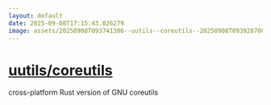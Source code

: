 ```yaml
---
layout: default
date: 2025-09-08T17:15:43.026279
image: assets/20250908T093741386--uutils--coreutils--20250908T093928708--cropped.png
---
```


# [uutils/coreutils](https://github.com/uutils/coreutils)

cross-platform Rust version of GNU coreutils
